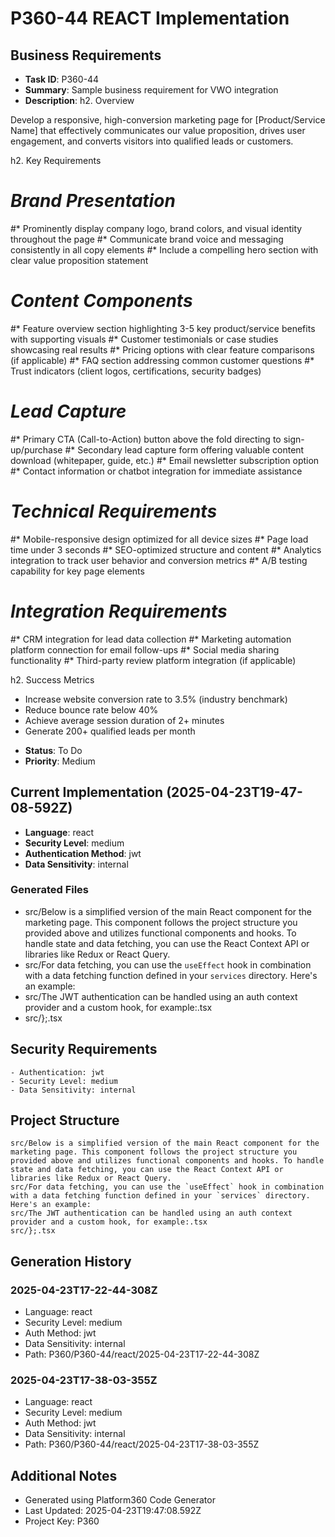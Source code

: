 # P360-44 REACT Implementation

## Business Requirements
- **Task ID**: P360-44
- **Summary**: Sample business requirement for VWO integration 
- **Description**: h2. Overview

Develop a responsive, high-conversion marketing page for [Product/Service Name] that effectively communicates our value proposition, drives user engagement, and converts visitors into qualified leads or customers.

h2. Key Requirements

# *Brand Presentation*
#* Prominently display company logo, brand colors, and visual identity throughout the page
#* Communicate brand voice and messaging consistently in all copy elements
#* Include a compelling hero section with clear value proposition statement
# *Content Components*
#* Feature overview section highlighting 3-5 key product/service benefits with supporting visuals
#* Customer testimonials or case studies showcasing real results
#* Pricing options with clear feature comparisons (if applicable)
#* FAQ section addressing common customer questions
#* Trust indicators (client logos, certifications, security badges)
# *Lead Capture*
#* Primary CTA (Call-to-Action) button above the fold directing to sign-up/purchase
#* Secondary lead capture form offering valuable content download (whitepaper, guide, etc.)
#* Email newsletter subscription option
#* Contact information or chatbot integration for immediate assistance
# *Technical Requirements*
#* Mobile-responsive design optimized for all device sizes
#* Page load time under 3 seconds
#* SEO-optimized structure and content
#* Analytics integration to track user behavior and conversion metrics
#* A/B testing capability for key page elements
# *Integration Requirements*
#* CRM integration for lead data collection
#* Marketing automation platform connection for email follow-ups
#* Social media sharing functionality
#* Third-party review platform integration (if applicable)

h2. Success Metrics

* Increase website conversion rate to 3.5% (industry benchmark)
* Reduce bounce rate below 40%
* Achieve average session duration of 2+ minutes
* Generate 200+ qualified leads per month
- **Status**: To Do
- **Priority**: Medium

## Current Implementation (2025-04-23T19-47-08-592Z)
- **Language**: react
- **Security Level**: medium
- **Authentication Method**: jwt
- **Data Sensitivity**: internal

### Generated Files
- src/Below is a simplified version of the main React component for the marketing page. This component follows the project structure you provided above and utilizes functional components and hooks. To handle state and data fetching, you can use the React Context API or libraries like Redux or React Query.
- src/For data fetching, you can use the `useEffect` hook in combination with a data fetching function defined in your `services` directory. Here's an example:
- src/The JWT authentication can be handled using an auth context provider and a custom hook, for example:.tsx
- src/};.tsx

## Security Requirements
```
- Authentication: jwt
- Security Level: medium
- Data Sensitivity: internal
```

## Project Structure
```
src/Below is a simplified version of the main React component for the marketing page. This component follows the project structure you provided above and utilizes functional components and hooks. To handle state and data fetching, you can use the React Context API or libraries like Redux or React Query.
src/For data fetching, you can use the `useEffect` hook in combination with a data fetching function defined in your `services` directory. Here's an example:
src/The JWT authentication can be handled using an auth context provider and a custom hook, for example:.tsx
src/};.tsx
```

## Generation History

### 2025-04-23T17-22-44-308Z
- Language: react
- Security Level: medium
- Auth Method: jwt
- Data Sensitivity: internal
- Path: P360/P360-44/react/2025-04-23T17-22-44-308Z


### 2025-04-23T17-38-03-355Z
- Language: react
- Security Level: medium
- Auth Method: jwt
- Data Sensitivity: internal
- Path: P360/P360-44/react/2025-04-23T17-38-03-355Z


## Additional Notes
- Generated using Platform360 Code Generator
- Last Updated: 2025-04-23T19:47:08.592Z
- Project Key: P360
